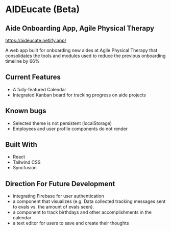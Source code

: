 # AIDEucate (Beta)
## Aide Onboarding App, Agile Physical Therapy

https://aideucate.netlify.app/

A web app built for onboarding new aides at Agile Physical Therapy that consolidates the tools and modules used to reduce the previous onboarding timeline by 66%

## Current Features
* A fully-featured Calendar
* Integrated Kanban board for tracking progress on aide projects

## Known bugs
* Selected theme is not persistent (localStorage)
* Employees and user profile components do not render

## Built With
* React
* Tailwind CSS
* Syncfusion

## Direction For Future Development
* integrating Firebase for user authentication
* a component that visualizes (e.g. Data collected tracking messages sent to evals vs. the amount of evals seen).
* a component to track birthdays and other accomplishments in the calendar
* a text editor for users to save and create their thoughts

